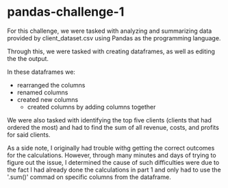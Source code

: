 # pandas-challenge-1

For this challenge, we were tasked with analyzing and summarizing data provided 
by client_dataset.csv using Pandas as the programming language.

Through this, we were tasked with creating dataframes, as well as editing the 
the output.

In these dataframes we:
- rearranged the columns
- renamed columns
- created new columns
    - created columns by adding columns together

We were also tasked with identifying the top five clients (clients that had ordered the most)
and had to find the sum of all revenue, costs, and profits for said clients.

As a side note, I originally had trouble withg getting the correct outcomes for the calculations.
However, through many minutes and days of trying to figure out the issue, I determined
the cause of such difficulties were due to the fact I had already done the calculations in part 1
and only had to use the '.sum()' commad on specific columns from the dataframe.